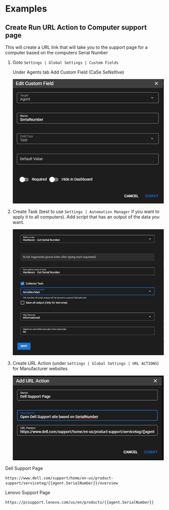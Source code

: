 # Examples

## Create Run URL Action to Computer support page

This will create a URL link that will take you to the support page for a computer based on the computers Serial Number

1. Goto `Settings | Global Settings | Custom Fields` 
    
    Under Agents tab Add Custom Field (CaSe SeNsItIve)

    ![Custom Field](../images/example1_customfield.png)

2. Create Task (best to use `Settings | Automation Manager` if you want to apply it to all computers). Add script that has an output of the data you want.

    ![Collector Script](../images/example1_taskcollectorscript.png)

3. Create URL Action (under `Settings | Global Settings | URL ACTIONS`) for Manufacturer websites

    ![URL Actions](../images/example1_urlaction.png)

Dell Support Page

```
https://www.dell.com/support/home/en-us/product-support/servicetag/{{agent.SerialNumber}}/overview
```

Lenovo  Support Page

```
https://pcsupport.lenovo.com/us/en/products/{{agent.SerialNumber}}
```